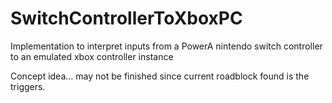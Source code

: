 # SwitchControllerToXboxPC
Implementation to interpret inputs from a PowerA nintendo switch controller to an emulated xbox controller instance

Concept idea... may not be finished since current roadblock found is the triggers.
